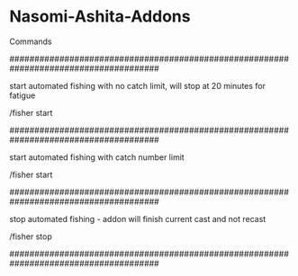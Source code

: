 # Nasomi-Ashita-Addons

Commands

######################################################################################

start automated fishing with no catch limit, will stop at 20 minutes for fatigue

/fisher start

######################################################################################

start automated fishing with catch number limit

/fisher start <num of catches before stopping>
  
######################################################################################
  
stop automated fishing - addon will finish current cast and not recast

 /fisher stop
 
######################################################################################
